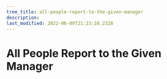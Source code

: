 ```yaml
---
tree_title: all-people-report-to-the-given-manager
description: 
last_modified: 2022-06-09T21:23:28.2328
---
```


# All People Report to the Given Manager
